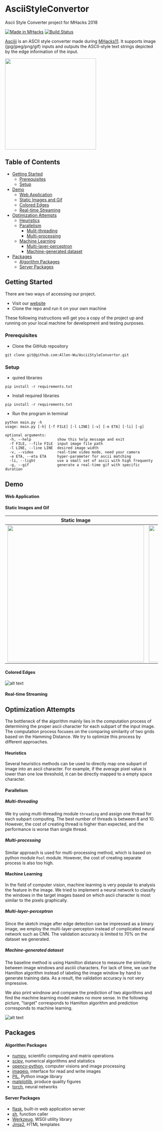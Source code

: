 # AsciiStyleConvertor


Ascii Style Converter project for MHacks 2018

[![Made in MHacks](https://img.shields.io/badge/Made%20in-MHacks11-d41359.svg?style=flat)](https://mhacks.org)
[![Build Status](https://travis-ci.org/Allen-Wu/AsciiStyleConvertor.svg?branch=master)](https://travis-ci.org/Allen-Wu/AsciiStyleConvertor)

[Asciiii](https://asciiii.com) is an ASCII style converter made during [MHacks11](https://mhacks.org). It supports image (jpg/jpeg/png/gif) inputs and outputs the ASCII-style text strings depicted by the edge information of the input. 

<img src="https://github.com/Allen-Wu/AsciiStyleConvertor/blob/master/dataset.gif" width="300">

## Table of Contents

- [Getting Started](#getting-started)
  - [Prerequisites](#prerequisites)
  - [Setup](#setup)
- [Demo](#demo) 
  - [Web Application](#web-application)
  - [Static Images and Gif](#static-images-and-gif)
  - [Colored Edges](#colored-edges)
  - [Real-time Streaming](#real-time-streaming)
- [Optimization Attempts](#optimization-attempts)
  - [Heuristics](#heuristics)
  - [Parallelism](#parallelism)
    - [Mulit-threading](#multi-threading)
    - [Multi-processing](#multi-processing)
  - [Machine Learning](#machine-learning)
    - [Multi-layer-perceptron](#multi-layer-perceptron)
    - [Machine-generated dataset](#machine-generated-dataset)
- [Packages](#packages)
  - [Algorithm Packages](#algorithm-packages)
  - [Server Packages](#server-packages)
  

## Getting Started
There are two ways of accessing our project.

- Visit our [website](http://asciiii.com)
- Clone the repo and run it on your own machine

These following instructions will get you a copy of the project up and running on your local machine for development and testing purposes.

### Prerequisites

- Clone the GitHub repository

```
git clone git@github.com:Allen-Wu/AsciiStyleConvertor.git
```

### Setup

- quired libraries

```
pip install -r requirements.txt
```

- Install required libraries

```
pip install -r requirements.txt
```

- Run the program in terminal

```
python main.py -h
usage: main.py [-h] [-f FILE] [-l LINE] [-v] [-e ETA] [-li] [-g]

optional arguments:
  -h, --help            show this help message and exit
  -f FILE, --file FILE  input image file path
  -l LINE, --line LINE  desired image width
  -v, --video           real-time video mode, need your camera
  -e ETA, --eta ETA     hyper-parameter for ascii matching
  -li, --light          use a small set of ascii with high frequenty
  -g, --gif             generate a real-time gif with specific duration

```

## Demo

#### Web Application

#### Static Images and Gif

Static Image               |  Gif
:-------------------------:|:-------------------------:
<img src="https://github.com/Allen-Wu/AsciiStyleConvertor/blob/master/static_img.png" width="450">  |  <img src="https://github.com/Allen-Wu/AsciiStyleConvertor/blob/master/stream_gif.gif" width="450">

#### Colored Edges
![alt text](https://github.com/Allen-Wu/AsciiStyleConvertor/blob/master/data/demo/color.jpg)

#### Real-time Streaming


## Optimization Attempts
The bottleneck of the algorithm mainly lies in the computation process of determining the proper ascii character for each subpart of the input image. The computation process focuses on the comparing similarity of two grids based on the Hamming Distance. We try to optimize this process by different approaches.


#### Heuristics
Several heuristics methods can be used to directly map one subpart of image into an ascii character. For example, if the average pixel value is lower than one low threshold, it can be directly mapped to a empty space character.

#### Parallelism

##### Multi-threading
We try using multi-threading module `threading` and assign one thread for each subpart computing. The best number of threads is between 8 and 10. However, the cost of creating thread is higher than expected, and the performance is worse than single thread.

##### Multi-processing
Similar approach is used for multi-processing method, which is based on python module `Pool` module. However, the cost of creating separate process is also too high.


#### Machine Learning
In the field of computer vision, machine learning is very popular to analysis the feature in the image. We tried to implement a neural network to classify the windows in the target images based on which ascii character is most similar to the pixels graphically. 

##### Multi-layer-perceptron
Since the sketch image after edge detection can be impressed as a binary image, we employ the multi-layer-percepton instead of complicated neural network such as CNN. The validation accuracy is limited to 70% on the dataset we generated. 

##### Machine-generated dataset
The baseline method is using Hamilton distance to measure the similarity between image windows and asciiii characters. For lack of time, we use the Hamilton algorithm instead of labeling the image window by hand to generate training data. As a result, the validation accuracy is not very impressive. 

We also print windnow and compare the prediction of two algorithms and find the machine learning model makes no more sense. 
In the following picture, "target" corresponds to Hamilton algorithm and prediction corresponds to machine learning. 

![alt text](https://github.com/Allen-Wu/AsciiStyleConvertor/blob/master/machine_learning/model_cmp/12.png)

## Packages

#### Algorithm Packages
- [numpy](http://www.numpy.org/), scientific computing and matrix operations
- [scipy](https://www.scipy.org/), numerical algorithms and statistics
- [opencv-python](https://opencv-python-tutroals.readthedocs.io/en/latest/), computer visions and image processing
- [imageio](https://imageio.github.io/), interface for read and write images
- [PIL](https://pillow.readthedocs.io/), Python image library
- [matplotlib](https://matplotlib.org/), produce quality figures
- [torch](https://pytorch.org/), neural networks

#### Server Packages
- [flask](http://flask.pocoo.org/), built-in web application server
- [sh](https://amoffat.github.io/sh/), function caller
- [Werkzeug](http://werkzeug.pocoo.org/), WSGI utility library
- [Jinja2](http://jinja.pocoo.org/docs/2.10/), HTML templates

